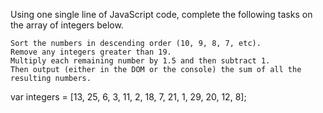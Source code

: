Using one single line of JavaScript code, complete the following tasks on the array of integers below.

    Sort the numbers in descending order (10, 9, 8, 7, etc).
    Remove any integers greater than 19.
    Multiply each remaining number by 1.5 and then subtract 1.
    Then output (either in the DOM or the console) the sum of all the resulting numbers.

var integers = [13, 25, 6, 3, 11, 2, 18, 7, 21, 1, 29, 20, 12, 8];